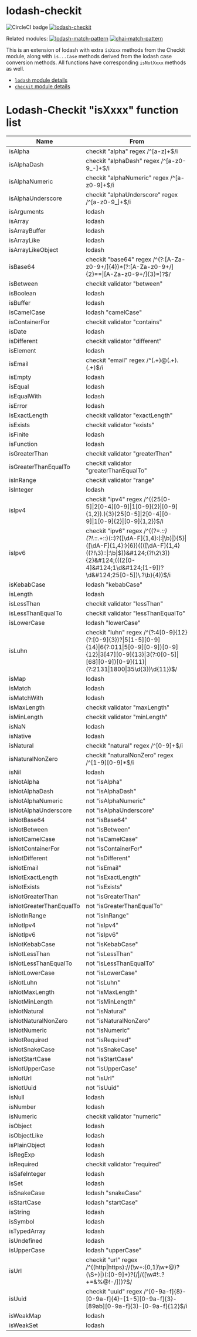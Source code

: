 # lodash-checkit

![CircleCI badge](https://circleci.com/gh/Originate/lodash-checkit.svg?style=shield&circle-token=:circle-token)
[![lodash-checkit](https://img.shields.io/npm/v/lodash-checkit.svg)](https://www.npmjs.com/package/lodash-checkit)

Related modules: [![lodash-match-pattern](https://img.shields.io/npm/v/lodash-match-pattern.svg?label=lodash-match-pattern)](https://www.npmjs.com/package/lodash-match-pattern)
[![chai-match-pattern](https://img.shields.io/npm/v/chai-match-pattern.svg?label=chai-match-pattern)](https://www.npmjs.com/package/chai-match-pattern)


This is an extension of lodash with extra `isXxxx` methods from the Checkit module, along with `is...Case` methods derived from the lodash case conversion methods. All functions have corresponding `isNotXxxx` methods as well.

- [`lodash` module details](https://lodash.com/docs)
- [`checkit` module details](https://github.com/tgriesser/checkit)

# Lodash-Checkit "isXxxx" function list
| Name | From |
| ---  | ---  |
| isAlpha | checkit "alpha" regex /^[a-z]+$/i |
| isAlphaDash | checkit "alphaDash" regex /^[a-z0-9_\-]+$/i |
| isAlphaNumeric | checkit "alphaNumeric" regex /^[a-z0-9]+$/i |
| isAlphaUnderscore | checkit "alphaUnderscore" regex /^[a-z0-9_]+$/i |
| isArguments | lodash |
| isArray | lodash |
| isArrayBuffer | lodash |
| isArrayLike | lodash |
| isArrayLikeObject | lodash |
| isBase64 | checkit "base64" regex /^(?:[A-Za-z0-9+\/]{4})*(?:[A-Za-z0-9+\/]{2}==&#124;[A-Za-z0-9+\/]{3}=)?$/ |
| isBetween | checkit validator "between" |
| isBoolean | lodash |
| isBuffer | lodash |
| isCamelCase | lodash "camelCase" |
| isContainerFor | checkit validator "contains" |
| isDate | lodash |
| isDifferent | checkit validator "different" |
| isElement | lodash |
| isEmail | checkit "email" regex /^(.+)@(.+)\.(.+)$/i |
| isEmpty | lodash |
| isEqual | lodash |
| isEqualWith | lodash |
| isError | lodash |
| isExactLength | checkit validator "exactLength" |
| isExists | checkit validator "exists" |
| isFinite | lodash |
| isFunction | lodash |
| isGreaterThan | checkit validator "greaterThan" |
| isGreaterThanEqualTo | checkit validator "greaterThanEqualTo" |
| isInRange | checkit validator "range" |
| isInteger | lodash |
| isIpv4 | checkit "ipv4" regex /^((25[0-5]&#124;2[0-4][0-9]&#124;1[0-9]{2}&#124;[0-9]{1,2})\.){3}(25[0-5]&#124;2[0-4][0-9]&#124;1[0-9]{2}&#124;[0-9]{1,2})$/i |
| isIpv6 | checkit "ipv6" regex /^((?=.*::)(?!.*::.+::)(::)?([\dA-F]{1,4}:(:&#124;\b)&#124;){5}&#124;([\dA-F]{1,4}:){6})((([\dA-F]{1,4}((?!\3)::&#124;:\b&#124;$))&#124;(?!\2\3)){2}&#124;(((2[0-4]&#124;1\d&#124;[1-9])?\d&#124;25[0-5])\.?\b){4})$/i |
| isKebabCase | lodash "kebabCase" |
| isLength | lodash |
| isLessThan | checkit validator "lessThan" |
| isLessThanEqualTo | checkit validator "lessThanEqualTo" |
| isLowerCase | lodash "lowerCase" |
| isLuhn | checkit "luhn" regex /^(?:4[0-9]{12}(?:[0-9]{3})?&#124;5[1-5][0-9]{14}&#124;6(?:011&#124;5[0-9][0-9])[0-9]{12}&#124;3[47][0-9]{13}&#124;3(?:0[0-5]&#124;[68][0-9])[0-9]{11}&#124;(?:2131&#124;1800&#124;35\d{3})\d{11})$/ |
| isMap | lodash |
| isMatch | lodash |
| isMatchWith | lodash |
| isMaxLength | checkit validator "maxLength" |
| isMinLength | checkit validator "minLength" |
| isNaN | lodash |
| isNative | lodash |
| isNatural | checkit "natural" regex /^[0-9]+$/i |
| isNaturalNonZero | checkit "naturalNonZero" regex /^[1-9][0-9]*$/i |
| isNil | lodash |
| isNotAlpha | not "isAlpha" |
| isNotAlphaDash | not "isAlphaDash" |
| isNotAlphaNumeric | not "isAlphaNumeric" |
| isNotAlphaUnderscore | not "isAlphaUnderscore" |
| isNotBase64 | not "isBase64" |
| isNotBetween | not "isBetween" |
| isNotCamelCase | not "isCamelCase" |
| isNotContainerFor | not "isContainerFor" |
| isNotDifferent | not "isDifferent" |
| isNotEmail | not "isEmail" |
| isNotExactLength | not "isExactLength" |
| isNotExists | not "isExists" |
| isNotGreaterThan | not "isGreaterThan" |
| isNotGreaterThanEqualTo | not "isGreaterThanEqualTo" |
| isNotInRange | not "isInRange" |
| isNotIpv4 | not "isIpv4" |
| isNotIpv6 | not "isIpv6" |
| isNotKebabCase | not "isKebabCase" |
| isNotLessThan | not "isLessThan" |
| isNotLessThanEqualTo | not "isLessThanEqualTo" |
| isNotLowerCase | not "isLowerCase" |
| isNotLuhn | not "isLuhn" |
| isNotMaxLength | not "isMaxLength" |
| isNotMinLength | not "isMinLength" |
| isNotNatural | not "isNatural" |
| isNotNaturalNonZero | not "isNaturalNonZero" |
| isNotNumeric | not "isNumeric" |
| isNotRequired | not "isRequired" |
| isNotSnakeCase | not "isSnakeCase" |
| isNotStartCase | not "isStartCase" |
| isNotUpperCase | not "isUpperCase" |
| isNotUrl | not "isUrl" |
| isNotUuid | not "isUuid" |
| isNull | lodash |
| isNumber | lodash |
| isNumeric | checkit validator "numeric" |
| isObject | lodash |
| isObjectLike | lodash |
| isPlainObject | lodash |
| isRegExp | lodash |
| isRequired | checkit validator "required" |
| isSafeInteger | lodash |
| isSet | lodash |
| isSnakeCase | lodash "snakeCase" |
| isStartCase | lodash "startCase" |
| isString | lodash |
| isSymbol | lodash |
| isTypedArray | lodash |
| isUndefined | lodash |
| isUpperCase | lodash "upperCase" |
| isUrl | checkit "url" regex /^((http&#124;https):\/\/(\w+:{0,1}\w*@)?(\S+)&#124;)(:[0-9]+)?(\/&#124;\/([\w#!:.?+=&%@!\-\/]))?$/ |
| isUuid | checkit "uuid" regex /^[0-9a-f]{8}-[0-9a-f]{4}-[1-5][0-9a-f]{3}-[89ab][0-9a-f]{3}-[0-9a-f]{12}$/i |
| isWeakMap | lodash |
| isWeakSet | lodash |
